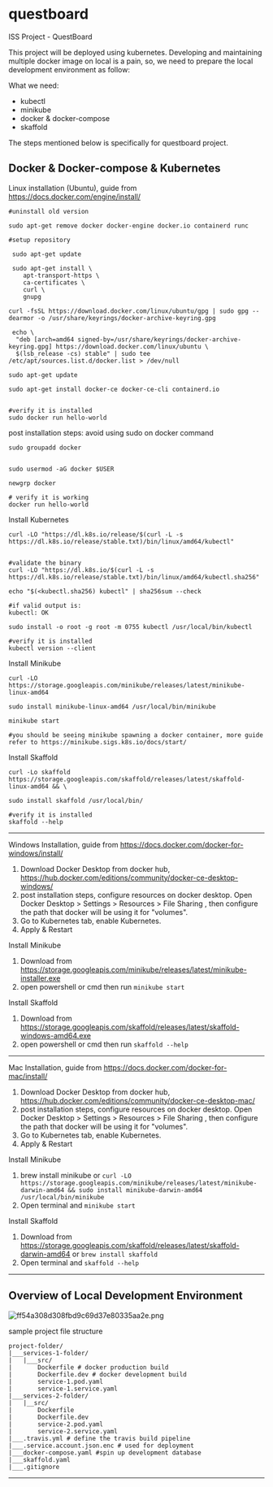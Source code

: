 # questboard
ISS Project - QuestBoard

This project will be deployed using kubernetes. Developing and maintaining multiple docker image on local is a pain, so, we need to prepare the local development environment as follow:

What we need:

* kubectl
* minikube
* docker & docker-compose
* skaffold

The steps mentioned below is specifically for questboard project.
 
Docker & Docker-compose & Kubernetes
-----------------------
Linux installation (Ubuntu), guide from https://docs.docker.com/engine/install/
```
#uninstall old version

sudo apt-get remove docker docker-engine docker.io containerd runc

#setup repository

 sudo apt-get update

 sudo apt-get install \
    apt-transport-https \
    ca-certificates \
    curl \
    gnupg
	
curl -fsSL https://download.docker.com/linux/ubuntu/gpg | sudo gpg --dearmor -o /usr/share/keyrings/docker-archive-keyring.gpg
	
 echo \
  "deb [arch=amd64 signed-by=/usr/share/keyrings/docker-archive-keyring.gpg] https://download.docker.com/linux/ubuntu \
  $(lsb_release -cs) stable" | sudo tee /etc/apt/sources.list.d/docker.list > /dev/null

sudo apt-get update

sudo apt-get install docker-ce docker-ce-cli containerd.io
 
 
#verify it is installed
sudo docker run hello-world

```
post installation steps: avoid using sudo on docker command
```
sudo groupadd docker


sudo usermod -aG docker $USER

newgrp docker 
 
# verify it is working
docker run hello-world

```

Install Kubernetes
```
curl -LO "https://dl.k8s.io/release/$(curl -L -s https://dl.k8s.io/release/stable.txt)/bin/linux/amd64/kubectl"


#validate the binary
curl -LO "https://dl.k8s.io/$(curl -L -s https://dl.k8s.io/release/stable.txt)/bin/linux/amd64/kubectl.sha256"

echo "$(<kubectl.sha256) kubectl" | sha256sum --check

#if valid output is: 
kubectl: OK

sudo install -o root -g root -m 0755 kubectl /usr/local/bin/kubectl

#verify it is installed
kubectl version --client

```

Install Minikube
```
curl -LO https://storage.googleapis.com/minikube/releases/latest/minikube-linux-amd64

sudo install minikube-linux-amd64 /usr/local/bin/minikube

minikube start

#you should be seeing minikube spawning a docker container, more guide refer to https://minikube.sigs.k8s.io/docs/start/
```

Install Skaffold
```
curl -Lo skaffold https://storage.googleapis.com/skaffold/releases/latest/skaffold-linux-amd64 && \

sudo install skaffold /usr/local/bin/

#verify it is installed
skaffold --help

```


--------------------------------------------------------------
Windows Installation, guide from https://docs.docker.com/docker-for-windows/install/

1. Download Docker Desktop from docker hub, https://hub.docker.com/editions/community/docker-ce-desktop-windows/
2. post installation steps, configure resources on docker desktop. Open Docker Desktop > Settings > Resources > File Sharing , then configure the path that docker will be using it for "volumes".
3. Go to Kubernetes tab, enable Kubernetes.
4. Apply & Restart

Install Minikube
1. Download from https://storage.googleapis.com/minikube/releases/latest/minikube-installer.exe
2. open powershell or cmd then run ```minikube start```

Install Skaffold
1. Download from https://storage.googleapis.com/skaffold/releases/latest/skaffold-windows-amd64.exe
2. open powershell or cmd then run ```skaffold --help```

--------------------------------------------------------------
Mac Installation, guide from https://docs.docker.com/docker-for-mac/install/
1. Download Docker Desktop from docker hub, https://hub.docker.com/editions/community/docker-ce-desktop-mac/
2. post installation steps, configure resources on docker desktop. Open Docker Desktop > Settings > Resources > File Sharing , then configure the path that docker will be using it for "volumes".
3. Go to Kubernetes tab, enable Kubernetes.
4. Apply & Restart

Install Minikube
1. brew install minikube or ``` curl -LO https://storage.googleapis.com/minikube/releases/latest/minikube-darwin-amd64 &&
sudo install minikube-darwin-amd64 /usr/local/bin/minikube ```
2. Open terminal and ```minikube start```


Install Skaffold
1. Download from https://storage.googleapis.com/skaffold/releases/latest/skaffold-darwin-amd64 or ```brew install skaffold```
2. Open terminal and ``` skaffold --help ```

----------------------------------------------------------------

Overview of Local Development Environment
--------------------------
![ff54a308d308fbd9c69d37e80335aa2e.png](:/304a4da723cb40a5a581727373eff78a)

sample project file structure
```
project-folder/
|___services-1-folder/
|	|___src/
|	 	Dockerfile # docker production build
|	 	Dockerfile.dev # docker development build
|		service-1.pod.yaml
|		service-1.service.yaml
|___services-2-folder/
|	|__src/
|		Dockerfile 
|		Dockerfile.dev
|		service-2.pod.yaml
|		service-2.service.yaml
|___.travis.yml # define the travis build pipeline
|___.service.account.json.enc # used for deployment
|___docker-compose.yaml #spin up development database
|___skaffold.yaml 
|___.gitignore
```

---------------------------------------------------------------
